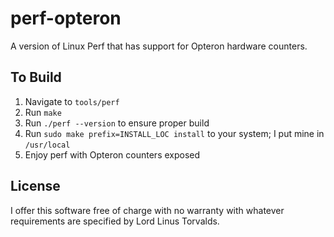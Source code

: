 # perf-opteron
A version of Linux Perf that has support for Opteron hardware counters.

## To Build
1. Navigate to `tools/perf`
2. Run `make`
3. Run `./perf --version` to ensure proper build
4. Run `sudo make prefix=INSTALL_LOC install` to your system; I put mine in `/usr/local`
5. Enjoy perf with Opteron counters exposed

## License
I offer this software free of charge with no warranty with whatever requirements are specified by Lord Linus Torvalds.
